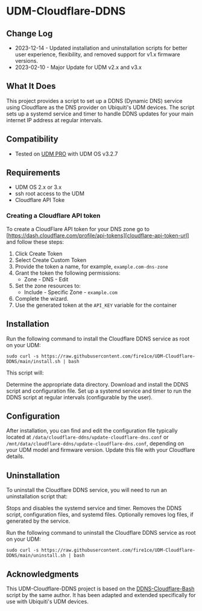 # UDM-Cloudflare-DDNS

## Change Log

- 2023-12-14 - Updated installation and uninstallation scripts for better user experience, flexibility, and removed support for v1.x firmware versions.
- 2023-02-10 - Major Update for UDM v2.x and v3.x

## What It Does

This project provides a script to set up a DDNS (Dynamic DNS) service using Cloudflare as the DNS provider on Ubiquiti's UDM devices. The script sets up a systemd service and timer to handle DDNS updates for your main internet IP address at regular intervals.

## Compatibility

- Tested on [UDM PRO][amz-udm-pro-url] with UDM OS v3.2.7

## Requirements

- UDM OS 2.x or 3.x
- ssh root access to the UDM
- Cloudflare API Toke

### Creating a Cloudflare API token

To create a CloudFlare API token for your DNS zone go to [https://dash.cloudflare.com/profile/api-tokens][cloudflare-api-token-url] and follow these steps:

1. Click Create Token
2. Select Create Custom Token
3. Provide the token a name, for example, `example.com-dns-zone`
4. Grant the token the following permissions:
   - Zone - DNS - Edit
5. Set the zone resources to:
   - Include - Specific Zone - `example.com`
6. Complete the wizard.
7. Use the generated token at the `API_KEY` variable for the container

## Installation

Run the following command to install the Cloudflare DDNS service as root on your UDM:

```shell
sudo curl -s https://raw.githubusercontent.com/fire1ce/UDM-Cloudflare-DDNS/main/install.sh | bash
```

This script will:

Determine the appropriate data directory.
Download and install the DDNS script and configuration file.
Set up a systemd service and timer to run the DDNS script at regular intervals (configurable by the user).

## Configuration

After installation, you can find and edit the configuration file typically located at `/data/cloudflare-ddns/update-cloudflare-dns.conf` or `/mnt/data/cloudflare-ddns/update-cloudflare-dns.conf`, depending on your UDM model and firmware version. Update this file with your Cloudflare details.

## Uninstallation

To uninstall the Cloudflare DDNS service, you will need to run an uninstallation script that:

Stops and disables the systemd service and timer.
Removes the DDNS script, configuration files, and systemd files.
Optionally removes log files, if generated by the service.

Run the following command to uninstall the Cloudflare DDNS service as root on your UDM:

```shell
sudo curl -s https://raw.githubusercontent.com/fire1ce/UDM-Cloudflare-DDNS/main/uninstall.sh | bash
```

## Acknowledgments

This UDM-Cloudflare-DDNS project is based on the [DDNS-Cloudflare-Bash][DDNS-Cloudflare-Bash-git-url] script by the same author. It has been adapted and extended specifically for use with Ubiquiti's UDM devices.

<!-- --- -->

[amz-udm-pro-url]: https://amzn.to/3J4fezk 'Amazon Unifi UDM Pro'
[cloudflare-api-token-url]: https://dash.cloudflare.com/profile/api-tokens 'Cloudflare API Token'
[DDNS-Cloudflare-Bash-git-url]: https://github.com/fire1ce/DDNS-Cloudflare-Bash 'DDNS-Cloudflare-Bash'

<!-- --- -->
